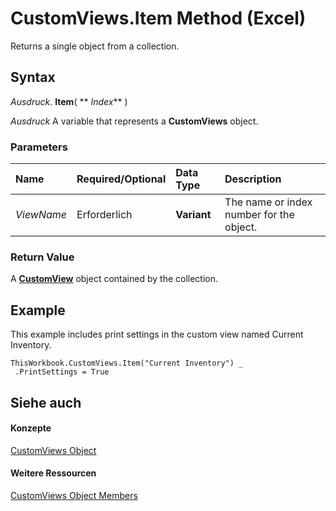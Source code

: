 
# CustomViews.Item Method (Excel)

Returns a single object from a collection.


## Syntax

 _Ausdruck_. **Item**( ** _Index_** )

 _Ausdruck_ A variable that represents a **CustomViews** object.


### Parameters



|**Name**|**Required/Optional**|**Data Type**|**Description**|
|:-----|:-----|:-----|:-----|
| _ViewName_|Erforderlich|**Variant**|The name or index number for the object.|

### Return Value

A  **[CustomView](e16b1920-faeb-62d4-4d27-59745c4f5355.md)** object contained by the collection.


## Example

This example includes print settings in the custom view named Current Inventory.


```
ThisWorkbook.CustomViews.Item("Current Inventory") _ 
 .PrintSettings = True
```


## Siehe auch


#### Konzepte


[CustomViews Object](f970bdf7-371b-ba41-89a3-bef2c6907f1a.md)
#### Weitere Ressourcen


[CustomViews Object Members](http://msdn.microsoft.com/library/694d7e53-a38b-e4c3-eb44-d35c758e1352%28Office.15%29.aspx)